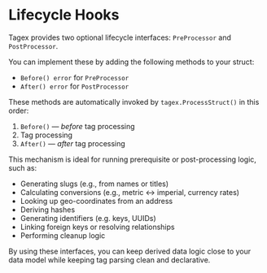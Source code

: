 # Lifecycle Hooks

Tagex provides two optional lifecycle interfaces: `PreProcessor` and `PostProcessor`.

You can implement these by adding the following methods to your struct:

* `Before() error` for `PreProcessor`
* `After() error` for `PostProcessor`

These methods are automatically invoked by `tagex.ProcessStruct()` in this order:

1. `Before()` — *before* tag processing
2. Tag processing
3. `After()` — *after* tag processing

This mechanism is ideal for running prerequisite or post-processing logic, such as:

* Generating slugs (e.g., from names or titles)
* Calculating conversions (e.g., metric ↔ imperial, currency rates)
* Looking up geo-coordinates from an address
* Deriving hashes
* Generating identifiers (e.g. keys, UUIDs)
* Linking foreign keys or resolving relationships
* Performing cleanup logic

By using these interfaces, you can keep derived data logic close to your data model while keeping tag parsing clean and declarative.

